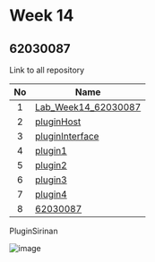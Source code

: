 # Week 14

## 62030087

Link to all repository

| No | Name |
|:-:|-----|
|1|[Lab_Week14_62030087](https://github.com/SirinanMatvijit/Lab_Week14_62030087)|
|2|[pluginHost](https://github.com/SirinanMatvijit/pluginHost)|
|3|[pluginInterface](https://github.com/SirinanMatvijit/pluginInterface)|
|4|[plugin1](https://github.com/SirinanMatvijit/plugin1)|
|5|[plugin2](https://github.com/SirinanMatvijit/plugin2)|
|6|[plugin3](https://github.com/SirinanMatvijit/plugin3)|
|7|[plugin4](https://github.com/SirinanMatvijit/plugin4)|
|8|[62030087](https://github.com/SirinanMatvijit/62030087)|

PluginSirinan

![image](https://user-images.githubusercontent.com/71489984/145284625-47392e3b-d96a-401a-8b4e-c53adcd6ae10.png)
